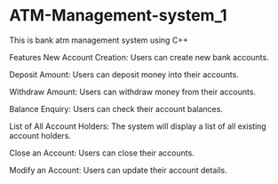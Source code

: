 # ATM-Management-system_1
This is bank atm management system using C++

Features
New Account Creation: Users can create new bank accounts.

Deposit Amount: Users can deposit money into their accounts.

Withdraw Amount: Users can withdraw money from their accounts.

Balance Enquiry: Users can check their account balances.

List of All Account Holders: The system will display a list of all existing account holders.

Close an Account: Users can close their accounts.

Modify an Account: Users can update their account details.
